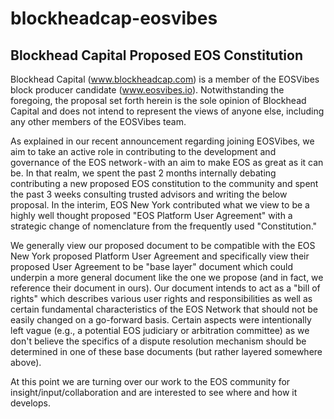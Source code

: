 # blockheadcap-eosvibes
## Blockhead Capital Proposed EOS Constitution

Blockhead Capital (www.blockheadcap.com) is a member of the EOSVibes block producer candidate (www.eosvibes.io). Notwithstanding the foregoing, the proposal set forth herein is the sole opinion of Blockhead Capital and does not intend to represent the views of anyone else, including any other members of the EOSVibes team.

As explained in our recent announcement regarding joining EOSVibes, we aim to take an active role in contributing to the development and governance of the EOS network - with an aim to make EOS as great as it can be. In that realm, we spent the past 2 months internally debating contributing a new proposed EOS constitution to the community and spent the past 3 weeks consulting trusted advisors and writing the below proposal. In the interim, EOS New York contributed what we view to be a highly well thought proposed "EOS Platform User Agreement" with a strategic change of nomenclature from the frequently used "Constitution."

We generally view our proposed document to be compatible with the EOS New York proposed Platform User Agreement and specifically view their proposed User Agreement to be "base layer" document which could underpin a more general document like the one we propose (and in fact, we reference their document in ours). Our document intends to act as a "bill of rights" which describes various user rights and responsibilities as well as certain fundamental characteristics of the EOS Network that should not be easily changed on a go-forward basis. Certain aspects were intentionally left vague (e.g., a potential EOS judiciary or arbitration committee) as we don't believe the specifics of a dispute resolution mechanism should be determined in one of these base documents (but rather layered somewhere above).

At this point we are turning over our work to the EOS community for insight/input/collaboration and are interested to see where and how it develops.
